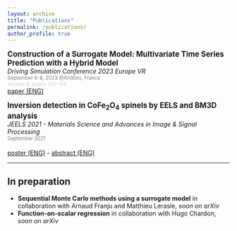 ```yaml
---
layout: archive
title: "Publications"
permalink: /publications/
author_profile: true
---
```


<span style="font-size:1.2em; ">**Construction of a Surrogate Model: Multivariate Time Series Prediction with a Hybrid Model**</span>  
*Driving Simulation Conference 2023 Europe VR*  
<span style="color:grey; font-size:0.8em; ">September 6-8, 2023 @Antibes, France</span>  
<span style="color:lightgrey; font-size:0.8em; ">Volume 8, pages 143-149</span>  
[paper (ENG)](../files/article_dsc_2023.pdf)

<span style="font-size:1.2em; ">**Inversion detection in CoFe<sub>2</sub>O<sub>4</sub> spinels by EELS and BM3D analysis**</span>  
*JEELS 2021 - Materials Science and Advances in Image & Signal Processing*  
<span style="color:grey; font-size:0.8em; ">September 2021</span>  
<span style="color:lightgrey; font-size:0.8em; "></span>  
[poster (ENG)](../files/Poster_JEELS_spinels.pdf) - [abstract (ENG)](../files/jeels2020_abtract.pdf)

***

## In preparation

* **Sequential Monte Carlo methods using a surrogate model** in collaboration with Arnaud Franju and Matthieu Lerasle, *soon on arXiv*
* **Function-on-scalar regression** in collaboration with Hugo Chardon, *soon on arXiv*
